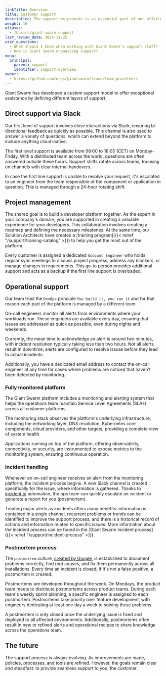 ```yaml
---
linkTitle: Overview
title: Customer support
description: The support we provide is an essential part of our offering. Here we explain various support service processes and workflows.
weight: 10
aliases:
  - /basics/giant-swarm-support
last_review_date: 2024-11-25
user_questions:
  - What should I know when working with Giant Swarm's support staff?
  - How is Giant Swarm organizing support?
menu:
  principal:
    parent: support
    identifier: support-overview
owner:
  - https://github.com/orgs/giantswarm/teams/team-planeteers
---
```


Giant Swarm has developed a custom support model to offer exceptional assistance by defining different layers of support.

## Direct support via Slack

Our first level of support involves close interactions via Slack, ensuring bi-directional feedback as quickly as possible. This channel is also used to answer a variety of questions, which can extend beyond the platform to include anything cloud-native.

The first level support is available from 08:00 to 18:00 (CET) on Monday-Friday. With a distributed team across the world, questions are often answered outside these hours. Support shifts rotate across teams, focusing on channels with clear internal handovers.

In case the first line support is unable to resolve your request, it's escalated to an engineer from the team responsible of the component or application in question. This is managed through a 24-hour rotating shift.

## Project management

The shared goal is to build a developer platform together. As the expert in your company's domain, you are supported in creating a valuable experience for your developers. This collaboration involves creating a roadmap and defining the necessary milestones. At the same time, our Solution Architects have created a [training program]({{< relref "/support/training-catalog" >}}) to help you get the most out of the platform.

Every customer is assigned a dedicated `Account Engineer` who holds regular sync meetings to discuss project progress, address any blockers, or manage changes in requirements. This go-to person provides additional support and acts as a backup if the first line support is overloaded.

## Operational support

Our team trust the `DevOps` principle `You build it, you run it` and for that reason each part of the platform is managed by a different team.

On-call engineers monitor all alerts from environments where your workloads run. These engineers are available every day, ensuring that issues are addressed as quick as possible, even during nights and weekends.

Currently, the mean time to acknowledge an alert is around two minutes, with incident resolution typically taking less than two hours. Not all alerts result in downtime; alerts are configured to resolve issues before they lead to actual incidents.

Additionally, you have a dedicated email address to contact the on-call engineer at any time for cases where problems are noticed that haven't been detected by monitoring.

### Fully monitored platform

The Giant Swarm platform includes a monitoring and alerting system that helps the operations team maintain Service Level Agreements (SLAs) across all customer platforms.

The monitoring stack observes the platform's underlying infrastructure, including the networking layer, DNS resolution, Kubernetes core components, cloud providers, and other targets, providing a complete view of system health.

Applications running on top of the platform, offering observability, connectivity, or security, are instrumented to expose metrics to the monitoring system, ensuring continuous operation.

### Incident handling

Whenever an on-call engineer receives an alert from the monitoring platform, the incident process begins. A new Slack channel is created specifically for the issue, where information is gathered. Thanks to [incident.io](https://incident.io) automation, the ops team can quickly escalate an incident or generate a report for you (postmortem).

Treating major alerts as incidents offers many benefits: information is contained in a single channel, recurrent problems or trends can be identified to improve the support process, and there is a historical record of actions and information related to specific issues. More information about the incident process can be found in the [Giant Swarm incident process]({{< relref "/support/incident-process" >}}).

### Postmortem process

The `postmortem` culture, [created by Google](https://sre.google/sre-book/postmortem-culture/), is established to document problems correctly, find root causes, and fix them permanently across all installations. Every time an incident is closed, if it's not a false positive, a postmortem is created.

Postmortems are developed throughout the week. On Mondays, the product team meets to distribute postmortems across product teams. During each team's weekly sprint planning, a specific engineer is assigned to each postmortem. Postmortems take priority over feature development, with engineers dedicating at least one day a week to solving these problems.

A postmortem is only closed once the underlying issue is fixed and deployed to all affected environments. Additionally, postmortems often result in new or refined alerts and operational recipes to share knowledge across the operations team.

## The future

The support process is always evolving. As improvements are made, policies, processes, and tools are refined. However, the goals remain clear and steadfast: to provide seamless support to you, the customer.
